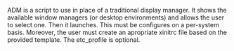 ADM is a script to use in place of a traditional display manager.  It shows the available window managers (or desktop environments) and allows the user to select one.  Then it launches.  This must be configures on a per-system basis.  Moreover, the user must create an apropriate xinitrc file based on the provided template.  The etc_profile is optional.
